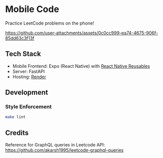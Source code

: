 # Mobile Code

Practice LeetCode problems on the phone!

https://github.com/user-attachments/assets/0c0cc999-ea74-4675-906f-85dd63c3f13f

## Tech Stack

- Mobile Frontend: Expo (React Native) with [React Native Reusables](https://rnr-docs.vercel.app/getting-started/introduction/)
- Server: FastAPI
- Hosting: [Render](https://render.com)

## Development

### Style Enforcement

```bash
make lint
```

## Credits

Reference for GraphQL queries in Leetcode API: <https://github.com/akarsh1995/leetcode-graphql-queries>
